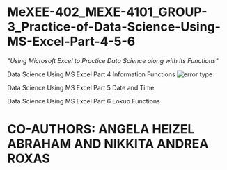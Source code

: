 # MeXEE-402_MEXE-4101_GROUP-3_Practice-of-Data-Science-Using-MS-Excel-Part-4-5-6
_"Using Microsoft Excel to Practice Data Science along with its Functions"_

Data Science Using MS Excel Part 4 Information Functions
![error type](https://github.com/MARABI-J/MeXEE-402_MEXE-4101_GROUP-3_Practice-of-Data-Science-Using-MS-Excel-Part-4-5-6/assets/143602067/25e58c56-d658-4cd6-bf5f-cbb99595f0bb)

Data Science Using MS Excel Part 5 Date and Time

Data Science Using MS Excel Part 6 Lokup Functions

# **CO-AUTHORS: ANGELA HEIZEL ABRAHAM AND NIKKITA ANDREA ROXAS**
